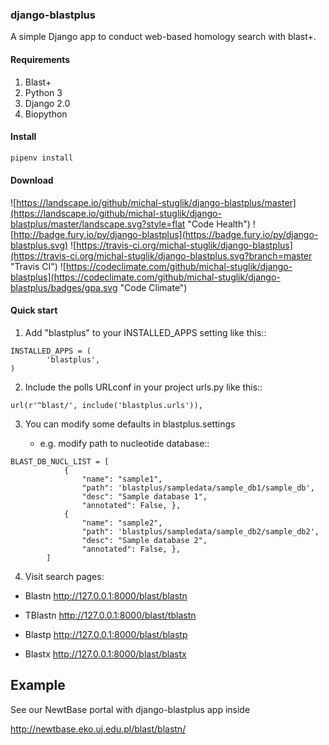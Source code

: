 ### django-blastplus

A simple Django app to conduct web-based homology search with blast+.


#### Requirements

1. Blast+
2. Python 3
3. Django 2.0
4. Biopython

#### Install
```bash
pipenv install
```


#### Download

![https://landscape.io/github/michal-stuglik/django-blastplus/master](https://landscape.io/github/michal-stuglik/django-blastplus/master/landscape.svg?style=flat "Code Health")
![http://badge.fury.io/py/django-blastplus](https://badge.fury.io/py/django-blastplus.svg)
![https://travis-ci.org/michal-stuglik/django-blastplus](https://travis-ci.org/michal-stuglik/django-blastplus.svg?branch=master "Travis CI")
![https://codeclimate.com/github/michal-stuglik/django-blastplus](https://codeclimate.com/github/michal-stuglik/django-blastplus/badges/gpa.svg "Code Climate")


#### Quick start

1. Add "blastplus" to your INSTALLED_APPS setting like this::
```
INSTALLED_APPS = (
        'blastplus',
)
```
2. Include the polls URLconf in your project urls.py like this::
```
url(r'^blast/', include('blastplus.urls')),
```
3. You can modify some defaults in blastplus.settings

    - e.g. modify path to nucleotide database::

```
BLAST_DB_NUCL_LIST = [
            {
                "name": "sample1",
                "path": 'blastplus/sampledata/sample_db1/sample_db',
                "desc": "Sample database 1",
                "annotated": False, },
            {
                "name": "sample2",
                "path": 'blastplus/sampledata/sample_db2/sample_db2',
                "desc": "Sample database 2",
                "annotated": False, },
        ]
```
4. Visit search pages:

- Blastn http://127.0.0.1:8000/blast/blastn

- TBlastn http://127.0.0.1:8000/blast/tblastn

- Blastp http://127.0.0.1:8000/blast/blastp

- Blastx http://127.0.0.1:8000/blast/blastx


Example
-------

See our NewtBase portal with django-blastplus app inside

http://newtbase.eko.uj.edu.pl/blast/blastn/


